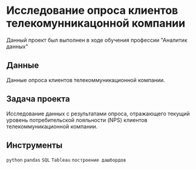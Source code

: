 # Исследование опроса клиентов телекомунникацонной компании

Данный проект был выполнен в ходе обучения профессии "Аналитик данных"

## Данные

Данные опроса клиентов телекоммуникационной компании.

##  Задача проекта

Исследование данных с результатами опроса, отражающего текущий уровень потребительской лояльности (NPS) клиентов телекоммуникационной компании.

##  Инструменты

`python` `pandas` `SQL` `Tableau` `построение дашбордов`
